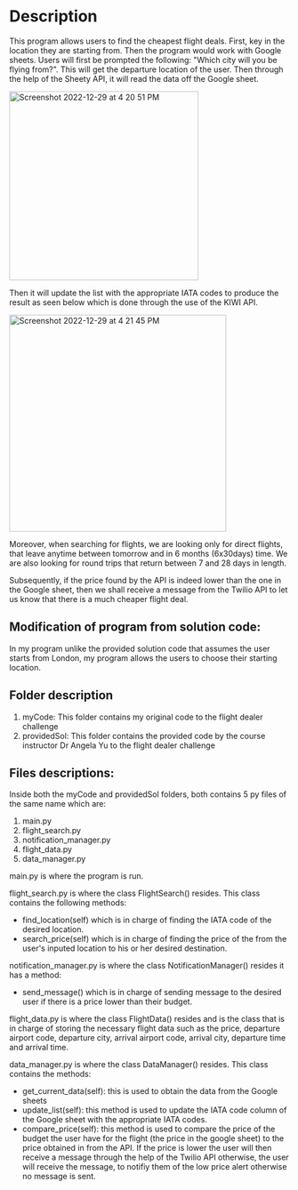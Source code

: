 # Description

This program allows users to find the cheapest flight deals. First, key in the location they are starting from. Then the program would work with Google sheets.  Users will first be prompted the following: "Which city will you be flying from?". This will get the departure location of the user. Then through the help of the Sheety API, it will read the data off the Google sheet.

<img width="340" alt="Screenshot 2022-12-29 at 4 20 51 PM" src="https://user-images.githubusercontent.com/63066897/209923886-9a7b2409-43d8-44a1-9abe-bf5c0a67b151.png">


Then it will update the list with the appropriate IATA codes to produce the result as seen below which is done through the use of the KIWI API.

<img width="390" alt="Screenshot 2022-12-29 at 4 21 45 PM" src="https://user-images.githubusercontent.com/63066897/209923993-5be0766b-63a9-473e-9111-e7bb811bf5c1.png">

Moreover, when searching for flights, we are looking only for direct flights, that leave anytime between tomorrow and in 6 months (6x30days) time. We are also looking for round trips that return between 7 and 28 days in length.

Subsequently, if the price found by the API is indeed lower than the one in the Google sheet, then we shall receive a message from the Twilio API to let us know that there is a much cheaper flight deal.

## Modification of program from solution code:

In my program unlike the provided solution code that assumes the user starts from London, my program allows the users to choose their starting location.


## Folder description

1) myCode: This folder contains my original code to the flight dealer challenge
2) providedSol: This folder contains the provided code by the course instructor Dr Angela Yu to the flight dealer challenge

## Files descriptions:
Inside both the myCode and providedSol folders, both contains 5 py files of the same name which are:
1) main.py
2) flight_search.py
3) notification_manager.py
4) flight_data.py
5) data_manager.py

main.py is where the program is run.

flight_search.py is where the class FlightSearch() resides. This class contains the following methods:
- find_location(self) which is in charge of finding the IATA code of the desired location.
- search_price(self) which is in charge of finding the price of the from the user's inputed location to his or her desired destination.

notification_manager.py is where the class NotificationManager() resides it has a method:
- send_message() which is in charge of sending message to the desired user if there is a price lower than their budget.

flight_data.py is where the class FlightData() resides and is the class that is in charge of storing the necessary flight data such as the price, departure airport code, departure city, arrival airport code, arrival city, departure time and arrival time.

data_manager.py is where the class DataManager() resides. This class contains the methods:
- get_current_data(self): this is used to obtain the data from the Google sheets
- update_list(self): this method is used to update the IATA code column of the Google sheet with the appropriate IATA codes.
- compare_price(self): this method is used to compare the price of the budget the user have for the flight (the price in the google sheet) to the price obtained in from the API. If the price is lower the user will then receive a message through the help of the Twilio API otherwise, the user will receive the message, to notifiy them of the low price alert otherwise no message is sent. 





